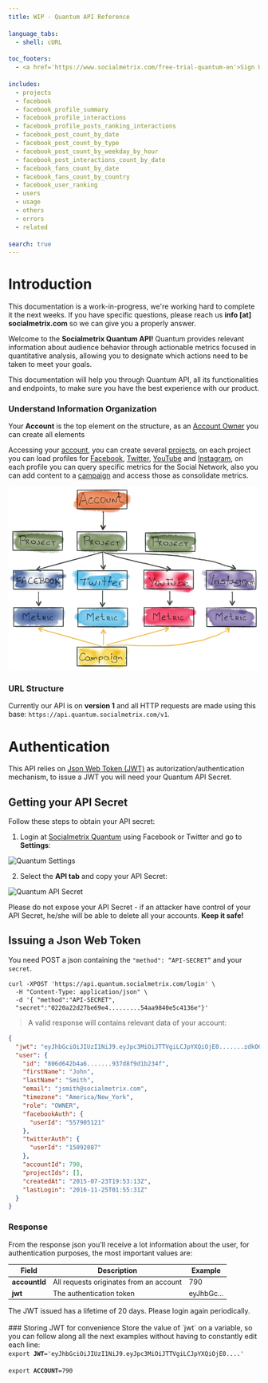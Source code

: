 ```yaml
---
title: WIP - Quantum API Reference

language_tabs:
  - shell: cURL
  
toc_footers:
  - <a href='https://www.socialmetrix.com/free-trial-quantum-en'>Sign Up to Quantum</a>

includes:
  - projects
  - facebook
  - facebook_profile_summary
  - facebook_profile_interactions
  - facebook_profile_posts_ranking_interactions
  - facebook_post_count_by_date
  - facebook_post_count_by_type
  - facebook_post_count_by_weekday_by_hour
  - facebook_post_interactions_count_by_date
  - facebook_fans_count_by_date
  - facebook_fans_count_by_country
  - facebook_user_ranking
  - users
  - usage
  - others
  - errors
  - related

search: true
---
```


# Introduction

<aside class="warning">
This documentation is a work-in-progress, we're working hard to complete it the next weeks. If you have specific questions, please reach us <b>info [at] socialmetrix.com</b> so we can give you a properly answer.
</aside>


Welcome to the **Socialmetrix Quantum API!** Quantum provides relevant information about audience behavior through actionable metrics focused in quantitative analysis, allowing you to designate which actions need to be taken to meet your goals.

This documentation will help you through Quantum API, all its functionalities and endpoints, to make sure you have the best experience with our product.

### Understand Information Organization

Your **Account** is the top element on the structure, as an [Account Owner](#roles) you can create all elements 

Accessing your [account](#roles), you can create several [projects](#projects), on each project you can load profiles for [Facebook](#facebook), [Twitter](#twitter), [YouTube](#youtube) and [Instagram](#instagram), on each profile you can query specific metrics for the Social Network, also you can add content to a [campaign](#campaign) and access those as consolidate metrics.

![Quantum API Structure](/images/api-structure.png)

### URL Structure

Currently our API is on **version 1** and all HTTP requests are made using this base: `https://api.quantum.socialmetrix.com/v1`.

# Authentication

This API relies on [Json Web Token (JWT)](https://jwt.io) as autorization/authentication mechanism, to issue a JWT you will need your Quantum API Secret.

## Getting your API Secret

Follow these steps to obtain your API secret:

1) Login at [Socialmetrix Quantum](https://quantum.socialmetrix.com) using Facebook or Twitter and go to **Settings**:

![Quantum Settings](quantum-settings.png)

2) Select the **API tab** and copy your API Secret:

![Quantum API Secret](quantum-settings-api-secret.png)


<aside class="warning">
Please do not expose your API Secret - if an attacker have control of your API Secret, he/she will be able to delete all your accounts. <b>Keep it safe!</b>
</aside>

## Issuing a Json Web Token

You need POST a json containing the `"method": “API-SECRET”` and your `secret`.

```shell
curl -XPOST 'https://api.quantum.socialmetrix.com/login' \
  -H "Content-Type: application/json" \
  -d '{ "method":"API-SECRET",
  "secret":"0220a22d27be69e4.........54aa9840e5c4136e"}'
```

> A valid response will contains relevant data of your account:

```json
{
  "jwt": "eyJhbGciOiJIUzI1NiJ9.eyJpc3MiOiJTTVgiLCJpYXQiOjE0.......zdkOGY5ZDFiMjM0ZiIsIm1ldGhvZCI6IkFwaVNlY3JldExvZ2luIn19.wcHGZaXN.......wMWAC7Vzg3r6I1jREqF_oIV8",
  "user": {
    "id": "806d642b4a6.......937d8f9d1b234f",
    "firstName": "John",
    "lastName": "Smith",
    "email": "jsmith@socialmetrix.com",
    "timezone": "America/New_York",
    "role": "OWNER",
    "facebookAuth": {
      "userId": "557905121"
    },
    "twitterAuth": {
      "userId": "15092087"
    },
    "accountId": 790,
    "projectIds": [],
    "createdAt": "2015-07-23T19:53:13Z",
    "lastLogin": "2016-11-25T01:55:31Z"
  }
}
```

### Response

From the response json you'll receive a lot information about the user, for authentication purposes, the most important values are:

Field | Description | Example
--------- | ----------- | -----------
**accountId** | All requests originates from an account | 790
**jwt** | The authentication token | eyJhbGc...


<aside class="notice">
The JWT issued has a lifetime of 20 days. Please login again periodically.
</aside>

<br />
### Storing JWT for convenience 
Store the value of `jwt` on a variable, so you can follow along all the next examples without having to constantly edit each line:

<code>
export <b>JWT</b>='eyJhbGciOiJIUzI1NiJ9.eyJpc3MiOiJTTVgiLCJpYXQiOjE0....'<br />
export <b>ACCOUNT</b>=790
</code>
